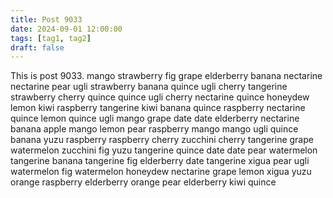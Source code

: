 ```yaml
---
title: Post 9033
date: 2024-09-01 12:00:00
tags: [tag1, tag2]
draft: false
---
```

This is post 9033.
mango
strawberry
fig
grape
elderberry
banana
nectarine
nectarine
pear
ugli
strawberry
banana
quince
ugli
cherry
tangerine
strawberry
cherry
quince
quince
ugli
cherry
nectarine
quince
honeydew
lemon
kiwi
raspberry
tangerine
kiwi
banana
quince
raspberry
nectarine
quince
lemon
quince
ugli
mango
grape
date
date
elderberry
nectarine
banana
apple
mango
lemon
pear
raspberry
mango
mango
ugli
quince
banana
yuzu
raspberry
raspberry
cherry
zucchini
cherry
tangerine
grape
watermelon
zucchini
fig
yuzu
tangerine
quince
date
date
pear
watermelon
tangerine
banana
tangerine
fig
elderberry
date
tangerine
xigua
pear
ugli
watermelon
fig
watermelon
honeydew
nectarine
grape
lemon
xigua
yuzu
orange
raspberry
elderberry
orange
pear
elderberry
kiwi
quince
